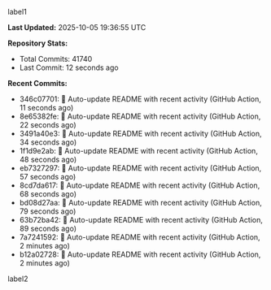 
label1 
<!-- ACTIVITY_START -->
**Last Updated:** 2025-10-05 19:36:55 UTC

**Repository Stats:**
- Total Commits: 41740
- Last Commit: 12 seconds ago

**Recent Commits:**
- 346c07701: 🤖 Auto-update README with recent activity (GitHub Action, 11 seconds ago)
- 8e65382fe: 🤖 Auto-update README with recent activity (GitHub Action, 22 seconds ago)
- 3491a40e3: 🤖 Auto-update README with recent activity (GitHub Action, 34 seconds ago)
- 1f1d9e2ab: 🤖 Auto-update README with recent activity (GitHub Action, 48 seconds ago)
- eb7327297: 🤖 Auto-update README with recent activity (GitHub Action, 57 seconds ago)
- 8cd7da617: 🤖 Auto-update README with recent activity (GitHub Action, 68 seconds ago)
- bd08d27aa: 🤖 Auto-update README with recent activity (GitHub Action, 79 seconds ago)
- 63b72ba42: 🤖 Auto-update README with recent activity (GitHub Action, 89 seconds ago)
- 7a7241592: 🤖 Auto-update README with recent activity (GitHub Action, 2 minutes ago)
- b12a02728: 🤖 Auto-update README with recent activity (GitHub Action, 2 minutes ago)
<!-- ACTIVITY_END -->

label2
